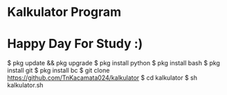 # Kalkulator Program #

# Happy Day For Study :) #

$ pkg update && pkg upgrade
$ pkg install python
$ pkg install bash
$ pkg install git
$ pkg install bc
$ git clone https://github.com/TnKacamata024/kalkulator
$ cd kalkulator
$ sh kalkulator.sh
